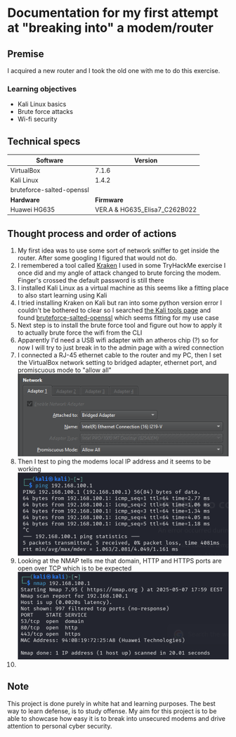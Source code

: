 # Documentation for my first attempt at "breaking into" a modem/router

## Premise

I acquired a new router and I took the old one with me to do this exercise.

### Learning objectives

* Kali Linux basics
* Brute force attacks
* Wi-fi security

## Technical specs

| **Software**              | **Version**  |
|---------------------------|--------------|
| VirtualBox                | 7.1.6        |
| Kali Linux                | 1.4.2        |
| bruteforce-salted-openssl |              |
| **Hardware**              | **Firmware** |
| Huawei HG635              |    VER.A & HG635_Elisa7_C262B022     |

## Thought process and order of actions

1. My first idea was to use some sort of network sniffer to get inside the router. After some googling I figured that would not do.
2. I remembered a tool called [Kraken](https://github.com/jasonxtn/Kraken) I used in some TryHackMe exercise I once did and my angle of attack changed to brute forcing the modem. Finger's crossed the default password is still there
3. I installed Kali Linux as a virtual machine as this seems like a fitting place to also start learning using Kali
4. I tried installing Kraken on Kali but ran into some python version error I couldn't be bothered to clear so I searched [the Kali tools page](https://www.kali.org/tools/) and found [bruteforce-salted-openssl](https://www.kali.org/tools/bruteforce-salted-openssl/#bruteforce-salted-openssl-1) which seems fitting for my use case
5. Next step is to install the brute force tool and figure out how to apply it to actually brute force the wifi from the CLI
6. Apparently I'd need a USB wifi adapter with an atheros chip (?) so for now I will try to just break in to the admin page with a wired connection
7. I connected a RJ-45 ethernet cable to the router and my PC, then I set the VirtualBox network setting to bridged adapter, ethernet port, and promiscuous mode to "allow all"  ![network settings](img/networksettings.png)
8. Then I test to ping the modems local IP address and it seems to be working  ![ping](img/pinged.png)
9. Looking at the NMAP tells me that domain, HTTP and HTTPS ports are open over TCP which is to be expected ![nmap](img/nmap.png)
10. 

## Note

This project is done purely in white hat and learning purposes. The best way to learn defense, is to study offense. My aim for this project is to be able to showcase how easy it is to break into unsecured modems and drive attention to personal cyber security.
